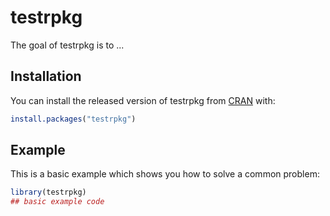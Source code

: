 # testrpkg

<!-- badges: start -->
<!-- badges: end -->

The goal of testrpkg is to ...

## Installation

You can install the released version of testrpkg from [CRAN](https://CRAN.R-project.org) with:

``` r
install.packages("testrpkg")
```

## Example

This is a basic example which shows you how to solve a common problem:

``` r
library(testrpkg)
## basic example code
```


